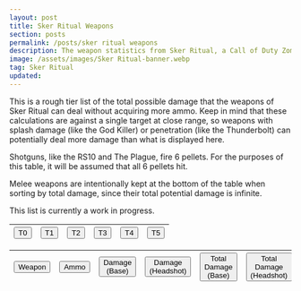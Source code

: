 ```yaml
---
layout: post
title: Sker Ritual Weapons
section: posts
permalink: /posts/sker ritual weapons
description: The weapon statistics from Sker Ritual, a Call of Duty Zombies-like game by Wales Interactive.
image: /assets/images/Sker Ritual-banner.webp
tag: Sker Ritual
updated:
---
```


This is a rough tier list of the total possible damage that the weapons of Sker Ritual can deal without acquiring more ammo. Keep in mind that these calculations are against a single target at close range, so weapons with splash damage (like the God Killer) or penetration (like the Thunderbolt) can potentially deal more damage than what is displayed here.

Shotguns, like the RS10 and The Plague, fire 6 pellets. For the purposes of this table, it will be assumed that all 6 pellets hit.

Melee weapons are intentionally kept at the bottom of the table when sorting by total damage, since their total potential damage is infinite.

This list is currently a work in progress.

<div class="tableContainer">
    <table class="skerWeapons">
        <thead>
            <tr>
                <th><button id="skerTier0">T0</button></th>
                <th><button id="skerTier1">T1</button></th>
                <th><button id="skerTier2">T2</button></th>
                <th><button id="skerTier3">T3</button></th>
                <th><button id="skerTier4">T4</button></th>
                <th><button class="skerActive" id="skerTier5">T5</button></th>
            </tr>
        </thead>
    </table>
</div>

<div class="tableContainer">
    <table class="skerWeapons">
        <thead>
            <tr>
                <th><button id="weapon">Weapon</button></th>
                <th><button id="ammo">Ammo</button></th>
                <th><button id="damageBase">Damage (Base)</button></th>
                <th><button id="damageHeadshot">Damage (Headshot)</button></th>
                <th><button id="totalBase">Total Damage (Base)</button></th>
                <th><button id="totalHeadshot">Total Damage (Headshot)</button></th>
            </tr>
        </thead>
        <tbody id="tableContent"></tbody>
    </table>
</div>

<script src="/assets/js/skerWeapons.js"></script>